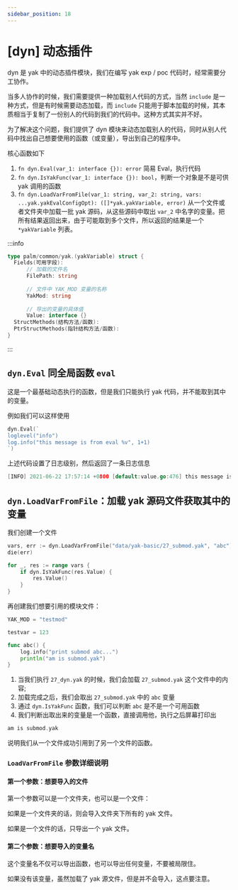 ```yaml
---
sidebar_position: 18
---
```


# [dyn] 动态插件

dyn 是 yak 中的动态插件模块，我们在编写 yak exp / poc 代码时，经常需要分工协作。

当多人协作的时候，我们需要提供一种加载别人代码的方式，当然 `include` 是一种方式，但是有时候需要动态加载，而 `include` 只能用于脚本加载的时候，其本质相当于复制了一份别人的代码到我们的代码中。这种方式其实并不好。

为了解决这个问题，我们提供了 dyn 模块来动态加载别人的代码，同时从别人代码中找出自己想要使用的函数（或变量），导出到自己的程序中。

核心函数如下

1. `fn dyn.Eval(var_1: interface {}): error` 简易 Eval，执行代码
1. `fn dyn.IsYakFunc(var_1: interface {}): bool`，判断一个对象是不是可供 yak 调用的函数
1. `fn dyn.LoadVarFromFile(var_1: string, var_2: string, vars: ...yak.yakEvalConfigOpt): ([]*yak.yakVariable, error)`
   从一个文件或者文件夹中加载一批 yak 源码，从这些源码中取出 `var_2` 中名字的变量。把所有结果返回出来，由于可能取到多个文件，所以返回的结果是一个 `*yakVariable` 列表。

:::info

```go title="yakVariable 定义"
type palm/common/yak.(yakVariable) struct {
  Fields(可用字段):
      // 加载的文件名
      FilePath: string
      
      // 文件中 YAK_MOD 变量的名称
      YakMod: string
      
      // 导出的变量的具体值
      Value: interface {}
  StructMethods(结构方法/函数):
  PtrStructMethods(指针结构方法/函数):
}
```

:::

## `dyn.Eval` 同全局函数 `eval`

这是一个最基础动态执行的函数，但是我们只能执行 yak 代码，并不能取到其中的变量。

例如我们可以这样使用

```go {1}
dyn.Eval(`
loglevel("info")
log.info("this message is from eval %v", 1+1)
`)
```

上述代码设置了日志级别，然后返回了一条日志信息

```go
[INFO] 2021-06-22 17:57:14 +0800 [default:value.go:476] this message is from eval 2
```

## `dyn.LoadVarFromFile`：加载 yak 源码文件获取其中的变量

我们创建一个文件

```go title="data/yak-basic/27_dyn.yak" {1}
vars, err := dyn.LoadVarFromFile("data/yak-basic/27_submod.yak", "abc")
die(err)

for _, res := range vars {
    if dyn.IsYakFunc(res.Value) {
        res.Value()
    }
}
```

再创建我们想要引用的模块文件：

```go title="data/yak-basic/27_submod.yak" {1} {5-8}
YAK_MOD = "testmod"

testvar = 123

func abc() {
    log.info("print submod abc...")
    println("am is submod.yak")
}
```

1. 当我们执行 `27_dyn.yak` 的时候，我们会加载 `27_submod.yak` 这个文件中的内容;
2. 加载完成之后，我们会取出 `27_submod.yak` 中的 `abc` 变量
3. 通过 `dyn.IsYakFunc` 函数，我们可以判断 `abc` 是不是一个可用函数
4. 我们判断出取出来的变量是一个函数，直接调用他，执行之后屏幕打印出

```go
am is submod.yak
```

说明我们从一个文件成功引用到了另一个文件的函数。

### `LoadVarFromFile` 参数详细说明

#### 第一个参数：想要导入的文件

第一个参数可以是一个文件夹，也可以是一个文件：

如果是一个文件夹的话，则会导入文件夹下所有的 yak 文件。

如果是一个文件的话，只导出一个 yak 文件。

#### 第二个参数：想要导入的变量名

这个变量名不仅可以导出函数，也可以导出任何变量，不要被局限住。

如果没有该变量，虽然加载了 yak 源文件，但是并不会导入，这点要注意。
